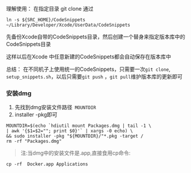 理解使用：
在指定目录 git clone 
通过
```shell
ln -s ${SRC_HOME}/CodeSnippets ~/Library/Developer/Xcode/UserData/CodeSnippets
```
先备份Xcode自带的CodeSnippets目录，然后创建一个替身来指定版本库中的CodeSnippets目录


这样以后在Xcode 中任意新建的CodeSnippets都会自动保存在版本库中

总结：
在不同机子上使用统一的CodeSnippets，只需要一次`git clone`,` setup_snippets.sh`，以后只需要`git push` ，`git pull`维护版本库的更新即可


### 安装dmg

1. 先找到dmg安装文件路径` MOUNTDIR`
2.  installer -pkg即可
```shell
MOUNTDIR=$(echo `hdiutil mount Packages.dmg | tail -1 \
| awk '{$1=$2=""; print $0}'` | xargs -0 echo) \
&& sudo installer -pkg "${MOUNTDIR}/"*.pkg -target /
rm -rf "Packages.dmg"
```
> 注:当dmg中的安装文件是.app,直接食用cp命令:
```shell
cp -rf  Docker.app Applications
```



